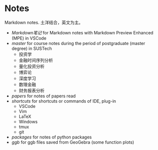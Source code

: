 # Notes

Markdown notes. 土洋结合，英文为主。

- *Markdown笔记* for Markdown notes with Markdown Preview Enhanced (MPE) in VSCode
- *master* for course notes during the period of postgraduate (master degree) in SUSTech
  - 投资学
  - 金融时间序列分析
  - 量化投资分析
  - 博弈论
  - 深度学习
  - 数理金融
  - 财务报表分析
- *papers* for notes of papers read
- *shortcuts* for shortcuts or commands of IDE, plug-in
  - VSCode
  - Vim
  - LaTeX
  - Windows
  - tmux
  - git
- *packages* for notes of python packages
- *ggb* for ggb files saved from GeoGebra (some function plots)